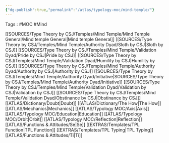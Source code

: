 ```yaml
---
{"dg-publish":true,"permalink":"/atlas/typology-moc/mind-temple/"}
---
```



Tags : #MOC #Mind 

[[SOURCES/Type Theory by CSJ/Temples/Mind Temple/Mind Temple General/Mind temple General\|Mind temple General]]
[[SOURCES/Type Theory by CSJ/Temples/Mind Temple/Authority Dyad/Sloth by CSJ\|Sloth by CSJ]]
[[SOURCES/Type Theory by CSJ/Temples/Mind Temple/Validation Dyad/Pride by CSJ\|Pride by CSJ]]
[[SOURCES/Type Theory by CSJ/Temples/Mind Temple/Validation Dyad/Humility by CSJ\|Humility by CSJ]]
[[SOURCES/Type Theory by CSJ/Temples/Mind Temple/Authority Dyad/Authority by CSJ\|Authority by CSJ]]
[[SOURCES/Type Theory by CSJ/Temples/Mind Temple/Authority Dyad/Initiative\|SOURCES/Type Theory by CSJ/Temples/Mind Temple/Authority Dyad/Initiative]]
[[SOURCES/Type Theory by CSJ/Temples/Mind Temple/Validation Dyad/Validation by CSJ\|Validation by CSJ]]
[[SOURCES/Type Theory by CSJ/Temples/Mind Temple/Validation Dyad/Obstinance by CSJ\|Obstinance by CSJ]]
[[ATLAS/Dictionary/Doubt\|Doubt]]
[[ATLAS/Dictionary/The How\|The How]]
[[ATLAS/Mechanics\|Mechanics]]
[[ATLAS/Typology MOC/Axis\|Axis]]
[[ATLAS/Typology MOC/Education\|Education]]
[[ATLAS/Typology MOC/Orbit\|Orbit]]
[[ATLAS/Typology MOC/Reflection\|Reflection]]
[[ATLAS/Functions & Attitudes/Se\|Se]]
[[EXTRAS/Templates/TPL Function\|TPL Function]]
[[EXTRAS/Templates/TPL Typing\|TPL Typing]]
[[ATLAS/Functions & Attitudes/Ti\|Ti]]

